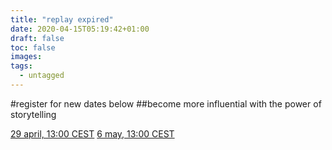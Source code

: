 ```yaml
---
title: "replay expired"
date: 2020-04-15T05:19:42+01:00
draft: false
toc: false
images:
tags:
  - untagged
---
```


#register for new dates below
##become more influential with the power of storytelling

[29 april, 13:00 CEST](storyinfluence)
[6 may, 13:00 CEST](/encore)
